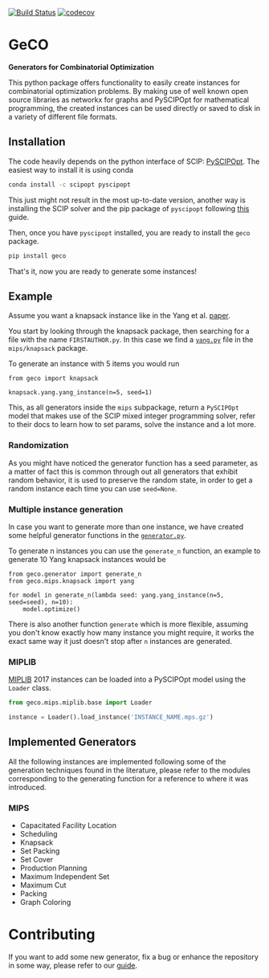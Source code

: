 [![Build Status](https://travis-ci.org/CharJon/GeCO.svg?branch=main)](https://travis-ci.org/CharJon/GeCO) [![codecov](https://codecov.io/gh/CharJon/GeCO/branch/main/graph/badge.svg?token=IRS3LOkoFZ)](https://codecov.io/gh/CharJon/GeCO)

# GeCO

**Generators for Combinatorial Optimization**

This python package offers functionality to easily create instances for combinatorial optimization problems.
By making use of well known open source libraries as networkx for graphs and PySCIPOpt for mathematical programming,
the created instances can be used directly or saved to disk in a variety of different file formats.

## Installation

The code heavily depends on the python interface of SCIP: [PySCIPOpt](https://github.com/scipopt/PySCIPOpt). The easiest
way to install it is using conda

```bash
conda install -c scipopt pyscipopt
```

This just might not result in the most up-to-date version, another way is installing the SCIP solver and the pip package
of `pyscipopt` following [this](https://github.com/scipopt/PySCIPOpt/blob/master/INSTALL.md) guide.

Then, once you have `pyscipopt` installed, you are ready to install the `geco` package.

```bash
pip install geco
```

That's it, now you are ready to generate some instances!

## Example

Assume you want a knapsack instance like in the Yang et
al. [paper](http://www.optimization-online.org/DB_HTML/2020/02/7626.html).

You start by looking through the knapsack package, then searching for a file with the name `FIRSTAUTHOR.py`. 
In this case we find a [`yang.py`](geco/mips/knapsack/yang.py) file in the `mips/knapsack` package.

To generate an instance with 5 items you would run

```python3
from geco import knapsack

knapsack.yang.yang_instance(n=5, seed=1)
```

This, as all generators inside the `mips` subpackage, return a `PySCIPOpt` model that makes use of the SCIP mixed
integer programming solver, refer to their docs to learn how to set params, solve the instance and a lot more.

### Randomization

As you might have noticed the generator function has a seed parameter, as a matter of fact this is common through out
all generators that exhibit random behavior, it is used to preserve the random state, in order to get a random instance
each time you can use `seed=None`.

### Multiple instance generation

In case you want to generate more than one instance, we have created some helpful generator functions in
the [`generator.py`](geco/generator.py).

To generate n instances you can use the `generate_n` function, an example to generate 10 Yang knapsack instances would
be

```python3
from geco.generator import generate_n
from geco.mips.knapsack import yang

for model in generate_n(lambda seed: yang.yang_instance(n=5, seed=seed), n=10):
    model.optimize()
```

There is also another function `generate` which is more flexible, assuming you don't know exactly how many instance you
might require, it works the exact same way it just doesn't stop after `n` instances are generated.

### MIPLIB

[MIPLIB](https://miplib.zib.de/) 2017 instances can be loaded into a PySCIPOpt model using the `Loader` class.

```python
from geco.mips.miplib.base import Loader

instance = Loader().load_instance('INSTANCE_NAME.mps.gz')
```

## Implemented Generators

All the following instances are implemented following some of the generation techniques found in the literature, please
refer to the modules corresponding to the generating function for a reference to where it was introduced.

### MIPS

- Capacitated Facility Location
- Scheduling
- Knapsack
- Set Packing
- Set Cover
- Production Planning
- Maximum Independent Set
- Maximum Cut
- Packing
- Graph Coloring

# Contributing
If you want to add some new generator, fix a bug or enhance the repository in some way, please refer to our [guide](CONTRIBUTING.md).
